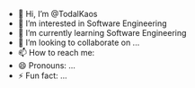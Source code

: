 - 👋 Hi, I’m @TodalKaos
- 👀 I’m interested in Software Engineering
- 🌱 I’m currently learning Software Engineering
- 💞️ I’m looking to collaborate on ...
- 📫 How to reach me: 
- 😄 Pronouns: ...
- ⚡ Fun fact: ...

<!---
TodalKaos/TodalKaos is a ✨ special ✨ repository because its `README.md` (this file) appears on your GitHub profile.
You can click the Preview link to take a look at your changes.
--->
